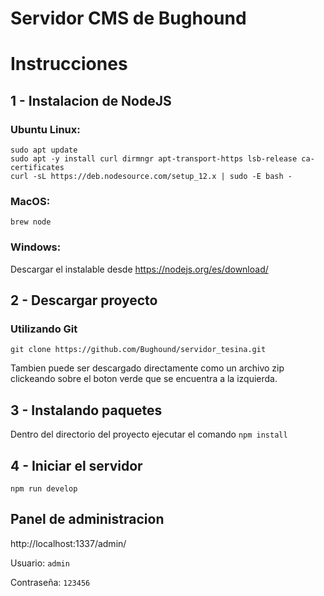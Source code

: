 # Servidor CMS de Bughound

# Instrucciones

## 1 - Instalacion de NodeJS

### Ubuntu Linux:
```
sudo apt update
sudo apt -y install curl dirmngr apt-transport-https lsb-release ca-certificates
curl -sL https://deb.nodesource.com/setup_12.x | sudo -E bash -
```

### MacOS:

```
brew node
```

### Windows:
Descargar el instalable desde https://nodejs.org/es/download/


## 2 - Descargar proyecto

### Utilizando Git

```
git clone https://github.com/Bughound/servidor_tesina.git
```

Tambien puede ser descargado directamente como un archivo zip clickeando sobre el boton verde que se encuentra a la izquierda.

## 3 - Instalando paquetes

Dentro del directorio del proyecto ejecutar el comando `npm install`

## 4 - Iniciar el servidor

`npm run develop`

## Panel de administracion

http://localhost:1337/admin/

Usuario: `admin`

Contraseña: `123456`
